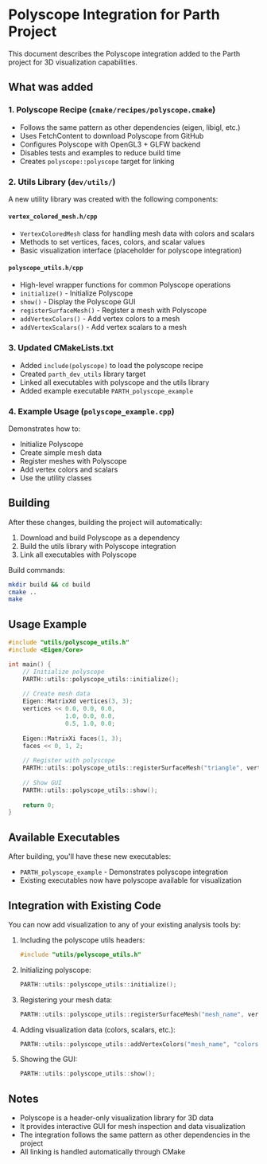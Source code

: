 # Polyscope Integration for Parth Project

This document describes the Polyscope integration added to the Parth project for 3D visualization capabilities.

## What was added

### 1. Polyscope Recipe (`cmake/recipes/polyscope.cmake`)
- Follows the same pattern as other dependencies (eigen, libigl, etc.)
- Uses FetchContent to download Polyscope from GitHub
- Configures Polyscope with OpenGL3 + GLFW backend
- Disables tests and examples to reduce build time
- Creates `polyscope::polyscope` target for linking

### 2. Utils Library (`dev/utils/`)
A new utility library was created with the following components:

#### `vertex_colored_mesh.h/cpp`
- `VertexColoredMesh` class for handling mesh data with colors and scalars
- Methods to set vertices, faces, colors, and scalar values
- Basic visualization interface (placeholder for polyscope integration)

#### `polyscope_utils.h/cpp`
- High-level wrapper functions for common Polyscope operations
- `initialize()` - Initialize Polyscope
- `show()` - Display the Polyscope GUI
- `registerSurfaceMesh()` - Register a mesh with Polyscope
- `addVertexColors()` - Add vertex colors to a mesh
- `addVertexScalars()` - Add vertex scalars to a mesh

### 3. Updated CMakeLists.txt
- Added `include(polyscope)` to load the polyscope recipe
- Created `parth_dev_utils` library target
- Linked all executables with polyscope and the utils library
- Added example executable `PARTH_polyscope_example`

### 4. Example Usage (`polyscope_example.cpp`)
Demonstrates how to:
- Initialize Polyscope
- Create simple mesh data
- Register meshes with Polyscope
- Add vertex colors and scalars
- Use the utility classes

## Building

After these changes, building the project will automatically:
1. Download and build Polyscope as a dependency
2. Build the utils library with Polyscope integration
3. Link all executables with Polyscope

Build commands:
```bash
mkdir build && cd build
cmake ..
make
```

## Usage Example

```cpp
#include "utils/polyscope_utils.h"
#include <Eigen/Core>

int main() {
    // Initialize polyscope
    PARTH::utils::polyscope_utils::initialize();
    
    // Create mesh data
    Eigen::MatrixXd vertices(3, 3);
    vertices << 0.0, 0.0, 0.0,
                1.0, 0.0, 0.0,
                0.5, 1.0, 0.0;
    
    Eigen::MatrixXi faces(1, 3);
    faces << 0, 1, 2;
    
    // Register with polyscope
    PARTH::utils::polyscope_utils::registerSurfaceMesh("triangle", vertices, faces);
    
    // Show GUI
    PARTH::utils::polyscope_utils::show();
    
    return 0;
}
```

## Available Executables

After building, you'll have these new executables:
- `PARTH_polyscope_example` - Demonstrates polyscope integration
- Existing executables now have polyscope available for visualization

## Integration with Existing Code

You can now add visualization to any of your existing analysis tools by:

1. Including the polyscope utils headers:
   ```cpp
   #include "utils/polyscope_utils.h"
   ```

2. Initializing polyscope:
   ```cpp
   PARTH::utils::polyscope_utils::initialize();
   ```

3. Registering your mesh data:
   ```cpp
   PARTH::utils::polyscope_utils::registerSurfaceMesh("mesh_name", vertices, faces);
   ```

4. Adding visualization data (colors, scalars, etc.):
   ```cpp
   PARTH::utils::polyscope_utils::addVertexColors("mesh_name", "colors", color_matrix);
   ```

5. Showing the GUI:
   ```cpp
   PARTH::utils::polyscope_utils::show();
   ```

## Notes

- Polyscope is a header-only visualization library for 3D data
- It provides interactive GUI for mesh inspection and data visualization
- The integration follows the same pattern as other dependencies in the project
- All linking is handled automatically through CMake
